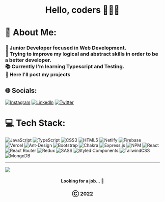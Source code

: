 
<p align="center">
<h1 align="center">Hello, coders 👋🇪🇨 </h1> 


</p>




# 💫 About Me:
### 🚀 Junior Developer focused in Web Development.<br>🧠 Trying to improve my logical and abstract skills in order to be a better developer.<br>📚 Currently I'm learning Typescript and Testing.<br>🎯 Here I'll post my projects


## 🌐 Socials:
[![Instagram](https://img.shields.io/badge/Instagram-%23E4405F.svg?logo=Instagram&logoColor=white)](https://instagram.com/https://www.instagram.com/danii.boy/) [![LinkedIn](https://img.shields.io/badge/LinkedIn-%230077B5.svg?logo=linkedin&logoColor=white)](https://linkedin.com/in/https://www.linkedin.com/in/daniel-llumiquinga-campoverde-4ab0a91b9) [![Twitter](https://img.shields.io/badge/Twitter-%231DA1F2.svg?logo=Twitter&logoColor=white)](https://twitter.com/https://twitter.com/The_DaniiBoy) 

# 💻 Tech Stack:
![JavaScript](https://img.shields.io/badge/javascript-%23323330.svg?style=for-the-badge&logo=javascript&logoColor=%23F7DF1E) ![TypeScript](https://img.shields.io/badge/typescript-%23007ACC.svg?style=for-the-badge&logo=typescript&logoColor=white) ![CSS3](https://img.shields.io/badge/css3-%231572B6.svg?style=for-the-badge&logo=css3&logoColor=white) ![HTML5](https://img.shields.io/badge/html5-%23E34F26.svg?style=for-the-badge&logo=html5&logoColor=white) ![Netlify](https://img.shields.io/badge/netlify-%23000000.svg?style=for-the-badge&logo=netlify&logoColor=#00C7B7) ![Firebase](https://img.shields.io/badge/firebase-%23039BE5.svg?style=for-the-badge&logo=firebase) ![Vercel](https://img.shields.io/badge/vercel-%23000000.svg?style=for-the-badge&logo=vercel&logoColor=white) ![Ant-Design](https://img.shields.io/badge/-AntDesign-%230170FE?style=for-the-badge&logo=ant-design&logoColor=white) ![Bootstrap](https://img.shields.io/badge/bootstrap-%23563D7C.svg?style=for-the-badge&logo=bootstrap&logoColor=white) ![Chakra](https://img.shields.io/badge/chakra-%234ED1C5.svg?style=for-the-badge&logo=chakraui&logoColor=white) ![Express.js](https://img.shields.io/badge/express.js-%23404d59.svg?style=for-the-badge&logo=express&logoColor=%2361DAFB) ![NPM](https://img.shields.io/badge/NPM-%23000000.svg?style=for-the-badge&logo=npm&logoColor=white) ![React](https://img.shields.io/badge/react-%2320232a.svg?style=for-the-badge&logo=react&logoColor=%2361DAFB) ![React Router](https://img.shields.io/badge/React_Router-CA4245?style=for-the-badge&logo=react-router&logoColor=white) ![Redux](https://img.shields.io/badge/redux-%23593d88.svg?style=for-the-badge&logo=redux&logoColor=white) ![SASS](https://img.shields.io/badge/SASS-hotpink.svg?style=for-the-badge&logo=SASS&logoColor=white) ![Styled Components](https://img.shields.io/badge/styled--components-DB7093?style=for-the-badge&logo=styled-components&logoColor=white) ![TailwindCSS](https://img.shields.io/badge/tailwindcss-%2338B2AC.svg?style=for-the-badge&logo=tailwind-css&logoColor=white) ![MongoDB](https://img.shields.io/badge/MongoDB-%234ea94b.svg?style=for-the-badge&logo=mongodb&logoColor=white)
<!---
# 📊 GitHub Stats:
![](https://github-readme-stats.vercel.app/api?username=DanielAlexanderDev&theme=radical&hide_border=false&include_all_commits=false&count_private=false)<br/>
![](https://github-readme-streak-stats.herokuapp.com/?user=DanielAlexanderDev&theme=radical&hide_border=false)<br/>
![](https://github-readme-stats.vercel.app/api/top-langs/?username=DanielAlexanderDev&theme=radical&hide_border=false&include_all_commits=false&count_private=false&layout=compact)



### ✍️ Daily Dev Quote
![](https://quotes-github-readme.vercel.app/api?type=horizontal&theme=radical)
--->
---
[![](https://visitcount.itsvg.in/api?id=DanielAlexanderDev&icon=0&color=0)](https://visitcount.itsvg.in)

<h4 align="center"> Looking for a job... 👀 </h4>

<h3 align="center">Ⓒ 2022 </h3>
